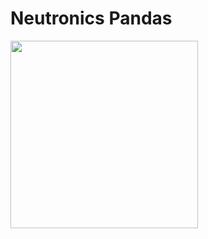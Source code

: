 # Neutronics Pandas
[<img src="https://gitlab.com/enea-fusion-neutronics/neutronics-pd/-/raw/master/assets/neutronics_pandas2.png" width="300">](https://gitlab.com/enea-fusion-neutronics/neutronics-pd/-/raw/master/assets/neutronics_pandas2.png)
